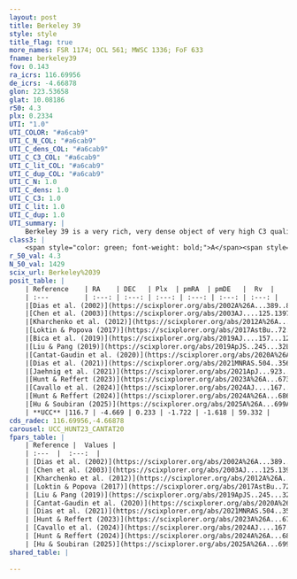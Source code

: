 ```yaml
---
layout: post
title: Berkeley 39
style: style
title_flag: true
more_names: FSR 1174; OCL 561; MWSC 1336; FoF 633
fname: berkeley39
fov: 0.143
ra_icrs: 116.69956
de_icrs: -4.66878
glon: 223.53658
glat: 10.08186
r50: 4.3
plx: 0.2334
UTI: "1.0"
UTI_COLOR: "#a6cab9"
UTI_C_N_COL: "#a6cab9"
UTI_C_dens_COL: "#a6cab9"
UTI_C_C3_COL: "#a6cab9"
UTI_C_lit_COL: "#a6cab9"
UTI_C_dup_COL: "#a6cab9"
UTI_C_N: 1.0
UTI_C_dens: 1.0
UTI_C_C3: 1.0
UTI_C_lit: 1.0
UTI_C_dup: 1.0
UTI_summary: |
    Berkeley 39 is a very rich, very dense object of very high C3 quality. It is very well-studied in the literature.
class3: |
    <span style="color: green; font-weight: bold;">A</span><span style="color: green; font-weight: bold;">A</span>
r_50_val: 4.3
N_50_val: 1429
scix_url: Berkeley%2039
posit_table: |
    | Reference    | RA    | DEC   | Plx  | pmRA  | pmDE   |  Rv  |
    | :---         | :---: | :---: | :---: | :---: | :---: | :---: |
    |[Dias et al. (2002)](https://scixplorer.org/abs/2002A%26A...389..871D) | 116.675 | -4.6 | -- | -2.97 | -2.57 | 57.8 |
    |[Chen et al. (2003)](https://scixplorer.org/abs/2003AJ....125.1397C) | 116.67 | -4.601 | -- | -- | -- | -- |
    |[Kharchenko et al. (2012)](https://scixplorer.org/abs/2012A%26A...543A.156K) | 116.707 | -4.68 | -- | -2.5 | -1.01 | -- |
    |[Loktin & Popova (2017)](https://scixplorer.org/abs/2017AstBu..72..257L) | 116.7 | -4.68 | -- | -1.373 | -3.361 | 55.0 |
    |[Bica et al. (2019)](https://scixplorer.org/abs/2019AJ....157...12B) | 116.695 | -4.666 | -- | -- | -- | -- |
    |[Liu & Pang (2019)](https://scixplorer.org/abs/2019ApJS..245...32L) | 116.695 | -4.655 | 0.268 | -1.679 | -1.643 | -- |
    |[Cantat-Gaudin et al. (2020)](https://scixplorer.org/abs/2020A%26A...640A...1C) | 116.702 | -4.665 | 0.201 | -1.73 | -1.645 | -- |
    |[Dias et al. (2021)](https://scixplorer.org/abs/2021MNRAS.504..356D) | 116.695 | -4.658 | 0.207 | -1.724 | -1.648 | 60.117 |
    |[Jaehnig et al. (2021)](https://scixplorer.org/abs/2021ApJ...923..129J) | 116.706 | -4.669 | 0.225 | -1.739 | -1.646 | -- |
    |[Hunt & Reffert (2023)](https://scixplorer.org/abs/2023A%26A...673A.114H) | 116.707 | -4.673 | 0.231 | -1.732 | -1.631 | 59.873 |
    |[Cavallo et al. (2024)](https://scixplorer.org/abs/2024AJ....167...12C) | 116.697 | -4.664 | 0.228 | -- | -- | -- |
    |[Hunt & Reffert (2024)](https://scixplorer.org/abs/2024A%26A...686A..42H) | 116.707 | -4.673 | 0.231 | -1.732 | -1.631 | 59.873 |
    |[Hu & Soubiran (2025)](https://scixplorer.org/abs/2025A%26A...699A.246H) | 116.697 | -4.664 | -- | -- | -- | -- |
    | **UCC** |116.7 | -4.669 | 0.233 | -1.722 | -1.618 | 59.332 | 
cds_radec: 116.69956,-4.66878
carousel: UCC_HUNT23_CANTAT20
fpars_table: |
    | Reference |  Values |
    | :---  |  :---:  |
    | [Dias et al. (2002)](https://scixplorer.org/abs/2002A%26A...389..871D) | `E(B-V)=0.12, Dist=4780.0, Age=9.9, [Fe/H]=-0.2` |
    | [Chen et al. (2003)](https://scixplorer.org/abs/2003AJ....125.1397C) | `E(B-V)=0.12, HDis=4780, Age=7.94, [Fe/H]_1=-0.17` |
    | [Kharchenko et al. (2012)](https://scixplorer.org/abs/2012A%26A...543A.156K) | `e_bv=0.042, distance=4836, log_age=9.5, metallicity=-0.26` |
    | [Loktin & Popova (2017)](https://scixplorer.org/abs/2017AstBu..72..257L) | `E(B-V)=0.432, Dmod=12.82, logt=9.09` |
    | [Liu & Pang (2019)](https://scixplorer.org/abs/2019ApJS..245...32L) | `Age=12.3, Z=-1.75` |
    | [Cantat-Gaudin et al. (2020)](https://scixplorer.org/abs/2020A%26A...640A...1C) | `AVNN=0.29, DMNN=12.99, AgeNN=9.75` |
    | [Dias et al. (2021)](https://scixplorer.org/abs/2021MNRAS.504..356D) | `Av=0.394, Dist=4356, logage=9.811, [Fe/H]=-0.109` |
    | [Hunt & Reffert (2023)](https://scixplorer.org/abs/2023A%26A...673A.114H) | `AV50=0.248, diffAV50=1.097, MOD50=12.958, logAge50=9.495` |
    | [Cavallo et al. (2024)](https://scixplorer.org/abs/2024AJ....167...12C) | `AV50=0.72, dMod50=12.57, logAge50=9.84, [Fe/H]50=-0.55` |
    | [Hunt & Reffert (2024)](https://scixplorer.org/abs/2024A%26A...686A..42H) | `MassJ=3575.89` |
    | [Hu & Soubiran (2025)](https://scixplorer.org/abs/2025A%26A...699A.246H) | `MA22=-0.25, MA23f=-0.41, MA23g=-0.2, MZ23=-0.21, MK24=-0.28, MF24=-0.24` |
shared_table: |
    
---
```

